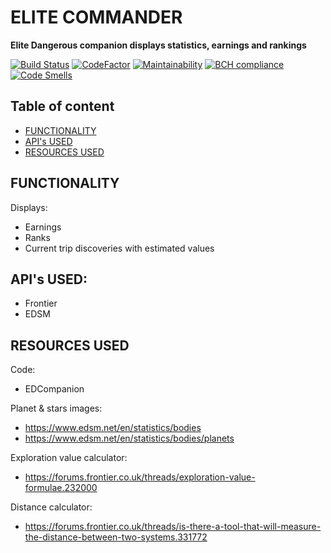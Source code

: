 # ELITE COMMANDER

**Elite Dangerous companion displays statistics, earnings and rankings**

[![Build Status](https://github.com/devries48/elitecommander/workflows/master/badge.svg)](https://github.com/devries48/elitecommander/actions)
[![CodeFactor](https://www.codefactor.io/repository/github/devries48/elitecommander/badge)](https://www.codefactor.io/repository/github/devries48/elitecommander)
[![Maintainability](https://api.codeclimate.com/v1/badges/48e342cdcbfb66584fca/maintainability)](https://codeclimate.com/github/devries48/EliteCommander/maintainability)
[![BCH compliance](https://bettercodehub.com/edge/badge/devries48/EliteCommander?branch=master)](https://bettercodehub.com/)
[![Code Smells](https://sonarcloud.io/api/project_badges/measure?project=devries48_EliteCommander&metric=code_smells)](https://sonarcloud.io/dashboard?id=devries48_EliteCommander)
## Table of content
- [FUNCTIONALITY](#functionality)
- [API's USED](#apis-used)
- [RESOURCES USED](#resources-used)


## FUNCTIONALITY

Displays:
- Earnings
- Ranks
- Current trip discoveries with estimated values
 
 
## API's USED:
- Frontier
- EDSM

## RESOURCES USED

Code:
 - EDCompanion
 
Planet & stars images:
 - https://www.edsm.net/en/statistics/bodies
 - https://www.edsm.net/en/statistics/bodies/planets
  
Exploration value calculator: 
 - https://forums.frontier.co.uk/threads/exploration-value-formulae.232000

Distance calculator: 
 - https://forums.frontier.co.uk/threads/is-there-a-tool-that-will-measure-the-distance-between-two-systems.331772
